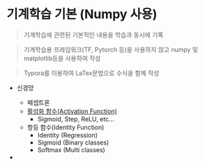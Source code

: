 # 기계학습 기본 (Numpy 사용)
> 기계학습에 관련된 기본적인 내용을 학습과 동시에 기록

> 기계학습용 프레임워크(TF, Pytorch 등)을 사용하지 않고 numpy 및 matplotlib등을 사용하여 작성

> Typora를 이용하여 LaTex문법으로 수식을 함께 작성



* 신경망

  * 페셉트론
  * [활성화 함수(Activation Function)]( activation.md)
    * Sigmoid, Step, ReLU, etc...
  * 항등 함수(Identity Function)
    * Identity (Regression)
    * Sigmoid (Binary classes)
    * Softmax (Multi classes)

* 


